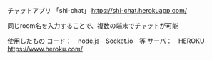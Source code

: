 チャットアプリ 
「shi-chat」
https://shi-chat.herokuapp.com/

同じroom名を入力することで、複数の端末でチャットが可能

使用したもの
コード：　node.js　Socket.io　等
サーバ：　HEROKU https://www.heroku.com/
